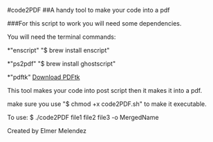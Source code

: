 #code2PDF
##A handy tool to make your code into a pdf

###For this script to work you will need some dependencies.

You will need the terminal commands:

*"enscript" "$ brew install enscript"

*"ps2pdf" "$ brew install ghostscript"

*"pdftk" [Download PDFtk](https://www.pdflabs.com/tools/pdftk-server/)

This tool makes your code into post script then it makes it into a pdf.

make sure you use "$ chmod +x code2PDF.sh" to make it executable.

To use: $ ./code2PDF file1 file2 file3 -o MergedName


Created by Elmer Melendez
